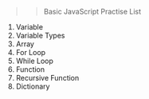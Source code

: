 >> Basic JavaScript Practise List

1. Variable
2. Variable Types
3. Array
4. For Loop
5. While Loop
6. Function
7. Recursive Function
8. Dictionary
